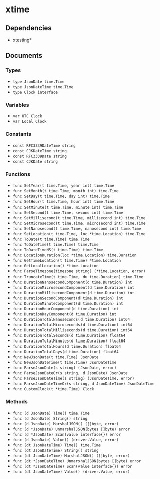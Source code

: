 # xtime

## Dependencies

+ xtesting*

## Documents

### Types

+ `type JsonDate time.Time`
+ `type JsonDateTime time.Time`
+ `type Clock interface`

### Variables

+ `var UTC Clock`
+ `var Local Clock`

### Constants

+ `const RFC3339DateTime string`
+ `const CJKDateTime string`
+ `const RFC3339Date string`
+ `const CJKDate string`

### Functions

+ `func SetYear(t time.Time, year int) time.Time`
+ `func SetMonth(t time.Time, month int) time.Time`
+ `func SetDay(t time.Time, day int) time.Time`
+ `func SetHour(t time.Time, hour int) time.Time`
+ `func SetMinute(t time.Time, minute int) time.Time`
+ `func SetSecond(t time.Time, second int) time.Time`
+ `func SetMillisecond(t time.Time, millisecond int) time.Time`
+ `func SetMicrosecond(t time.Time, microsecond int) time.Time`
+ `func SetNanosecond(t time.Time, nanosecond int) time.Time`
+ `func SetLocation(t time.Time, loc *time.Location) time.Time`
+ `func ToDate(t time.Time) time.Time`
+ `func ToDateTime(t time.Time) time.Time`
+ `func ToDateTimeNS(t time.Time) time.Time`
+ `func LocationDuration(loc *time.Location) time.Duration`
+ `func GetTimeLocation(t time.Time) *time.Location`
+ `func GetLocalLocation() *time.Location`
+ `func ParseTimezone(timezone string) (*time.Location, error)`
+ `func TruncateTime(t time.Time, du time.Duration) time.Time`
+ `func DurationNanosecondComponent(d time.Duration) int`
+ `func DurationMicrosecondComponent(d time.Duration) int`
+ `func DurationMillisecondComponent(d time.Duration) int`
+ `func DurationSecondComponent(d time.Duration) int`
+ `func DurationMinuteComponent(d time.Duration) int`
+ `func DurationHourComponent(d time.Duration) int`
+ `func DurationDayComponent(d time.Duration) int`
+ `func DurationTotalNanoseconds(d time.Duration) int64`
+ `func DurationTotalMicroseconds(d time.Duration) int64`
+ `func DurationTotalMilliseconds(d time.Duration) int64`
+ `func DurationTotalSeconds(d time.Duration) float64`
+ `func DurationTotalMinutes(d time.Duration) float64`
+ `func DurationTotalHours(d time.Duration) float64`
+ `func DurationTotalDays(d time.Duration) float64`
+ `func NewJsonDate(t time.Time) JsonDate`
+ `func NewJsonDateTime(t time.Time) JsonDateTime`
+ `func ParseJsonDate(s string) (JsonDate, error)`
+ `func ParseJsonDateOr(s string, d JsonDate) JsonDate`
+ `func ParseJsonDateTime(s string) (JsonDateTime, error)`
+ `func ParseJsonDateTimeOr(s string, d JsonDateTime) JsonDateTime`
+ `func CustomClock(t *time.Time) Clock`

### Methods

+ `func (d JsonDate) Time() time.Time`
+ `func (d JsonDate) String() string`
+ `func (d JsonDate) MarshalJSON() ([]byte, error)`
+ `func (d *JsonDate) UnmarshalJSON(bytes []byte) error`
+ `func (d *JsonDate) Scan(value interface{}) error`
+ `func (d JsonDate) Value() (driver.Value, error)`
+ `func (dt JsonDateTime) Time() time.Time`
+ `func (dt JsonDateTime) String() string`
+ `func (dt JsonDateTime) MarshalJSON() ([]byte, error)`
+ `func (dt *JsonDateTime) UnmarshalJSON(bytes []byte) error`
+ `func (dt *JsonDateTime) Scan(value interface{}) error`
+ `func (dt JsonDateTime) Value() (driver.Value, error)`
